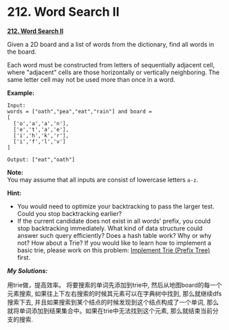 # 212. Word Search II

[ **212. Word Search II**](https://leetcode.com/problems/word-search-ii/description/)

Given a 2D board and a list of words from the dictionary, find all words in the board.

Each word must be constructed from letters of sequentially adjacent cell, where "adjacent" cells are those horizontally or vertically neighboring. The same letter cell may not be used more than once in a word.

**Example:**

```text
Input: 
words = ["oath","pea","eat","rain"] and board =
[
  ['o','a','a','n'],
  ['e','t','a','e'],
  ['i','h','k','r'],
  ['i','f','l','v']
]

Output: ["eat","oath"]
```

**Note:**  
You may assume that all inputs are consist of lowercase letters `a-z`.

**Hint:**

* You would need to optimize your backtracking to pass the larger test. Could you stop backtracking earlier?
* If the current candidate does not exist in all words' prefix, you could stop backtracking immediately. What kind of data structure could answer such query efficiently? Does a hash table work? Why or why not? How about a Trie? If you would like to learn how to implement a basic trie, please work on this problem: [Implement Trie \(Prefix Tree\)](https://leetcode.com/problems/implement-trie-prefix-tree/) first.

_**My Solutions:**_

用trie做，提高效率。 将要搜索的单词先添加到trie中, 然后从地图board的每一个元素搜索, 如果往上下左右搜索的时候其元素可以在字典树中找到, 那么就继续dfs搜索下去, 并且如果搜索到某个结点的时候发现到这个结点构成了一个单词, 那么就将单词添加到结果集合中。如果在trie中无法找到这个元素, 那么就结束当前分支的搜索.

```text

```

